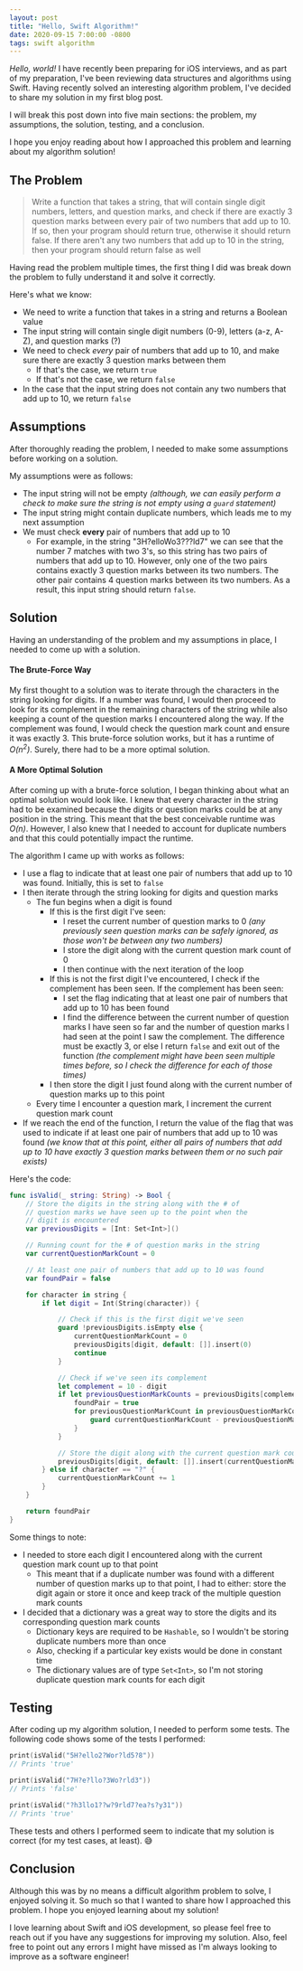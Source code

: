 ```yaml
---
layout: post
title: "Hello, Swift Algorithm!"
date: 2020-09-15 7:00:00 -0800
tags: swift algorithm
---
```


*Hello, world!* I have recently been preparing for iOS interviews, and as part of my preparation, I've been reviewing data structures and algorithms using Swift. Having recently solved an interesting algorithm problem, I've decided to share my solution in my first blog post.

I will break this post down into five main sections: the problem, my assumptions, the solution, testing, and a conclusion.

I hope you enjoy reading about how I approached this problem and learning about my algorithm solution!

## The Problem
> Write a function that takes a string, that will contain single digit numbers,
 letters, and question marks, and check if there are exactly 3 question marks between every
 pair of two numbers that add up to 10. If so, then your program should return true,
 otherwise it should return false. If there aren't any two numbers that add up to 10 in the string,
 then your program should return false as well

Having read the problem multiple times, the first thing I did was break down the problem to fully understand it and solve it correctly.

Here's what we know:
* We need to write a function that takes in a string and returns a Boolean value
* The input string will contain single digit numbers (0-9), letters (a-z, A-Z), and question marks (?)
* We need to check *every* pair of numbers that add up to 10, and make sure there are exactly 3 question marks between them
  * If that's the case, we return `true`
  * If that's not the case, we return `false`
* In the case that the input string does not contain any two numbers that add up to 10, we return `false`

## Assumptions
After thoroughly reading the problem, I needed to make some assumptions before working on a solution.

My assumptions were as follows:
* The input string will not be empty *(although, we can easily perform a check to make sure the string is not empty using a `guard` statement)*
* The input string might contain duplicate numbers, which leads me to my next assumption
* We must check **every** pair of numbers that add up to 10
  * For example, in the string "3H?elloWo3???ld7" we can see that the number 7 matches with two 3's, so this string has two pairs of numbers that add up to 10. However, only one of the two pairs contains exactly 3 question marks between its two numbers. The other pair contains 4 question marks between its two numbers. As a result, this input string should return `false`.

## Solution
Having an understanding of the problem and my assumptions in place, I needed to come up with a solution.

#### The Brute-Force Way
My first thought to a solution was to iterate through the characters in the string looking for digits. If a number was found, I would then proceed to look for its complement in the remaining characters of the string while also keeping a count of the question marks I encountered along the way. If the complement was found, I would check the question mark count and ensure it was exactly 3. This brute-force solution works, but it has a runtime of *O(n<sup>2</sup>)*. Surely, there had to be a more optimal solution.

#### A More Optimal Solution
After coming up with a brute-force solution, I began thinking about what an optimal solution would look like. I knew that every character in the string had to be examined because the digits or question marks could be at any position in the string. This meant that the best conceivable runtime was *O(n)*. However, I also knew that I needed to account for duplicate numbers and that this could potentially impact the runtime.

The algorithm I came up with works as follows:
* I use a flag to indicate that at least one pair of numbers that add up to 10 was found. Initially, this is set to `false`
* I then iterate through the string looking for digits and question marks
  * The fun begins when a digit is found
    * If this is the first digit I've seen:
      * I reset the current number of question marks to 0 *(any previously seen question marks can be safely ignored, as those won't be between any two numbers)*
      * I store the digit along with the current question mark count of 0
      * I then continue with the next iteration of the loop
    * If this is not the first digit I've encountered, I check if the complement has been seen. If the complement has been seen:
      * I set the flag indicating that at least one pair of numbers that add up to 10 has been found
      * I find the difference between the current number of question marks I have seen so far and the number of question marks I had seen at the point I saw the complement. The difference must be exactly 3, or else I return `false` and exit out of the function *(the complement might have been seen multiple times before, so I check the difference for each of those times)*
    * I then store the digit I just found along with the current number of question marks up to this point
  * Every time I encounter a question mark, I increment the current question mark count
* If we reach the end of the function, I return the value of the flag that was used to indicate if at least one pair of numbers that add up to 10 was found *(we know that at this point, either all pairs of numbers that add up to 10 have exactly 3 question marks between them or no such pair exists)*

Here's the code:

```swift
func isValid(_ string: String) -> Bool {
    // Store the digits in the string along with the # of
    // question marks we have seen up to the point when the
    // digit is encountered
    var previousDigits = [Int: Set<Int>]()

    // Running count for the # of question marks in the string
    var currentQuestionMarkCount = 0

    // At least one pair of numbers that add up to 10 was found
    var foundPair = false

    for character in string {
        if let digit = Int(String(character)) {

            // Check if this is the first digit we've seen
            guard !previousDigits.isEmpty else {
                currentQuestionMarkCount = 0
                previousDigits[digit, default: []].insert(0)
                continue
            }

            // Check if we've seen its complement
            let complement = 10 - digit
            if let previousQuestionMarkCounts = previousDigits[complement] {
                foundPair = true
                for previousQuestionMarkCount in previousQuestionMarkCounts {
                    guard currentQuestionMarkCount - previousQuestionMarkCount == 3 else { return false }
                }
            }

            // Store the digit along with the current question mark count
            previousDigits[digit, default: []].insert(currentQuestionMarkCount)
        } else if character == "?" {
            currentQuestionMarkCount += 1
        }
    }

    return foundPair
}
```

Some things to note:
* I needed to store each digit I encountered along with the current question mark count up to that point
  * This meant that if a duplicate number was found with a different number of question marks up to that point, I had to either: store the digit again or store it once and keep track of the multiple question mark counts
* I decided that a dictionary was a great way to store the digits and its corresponding question mark counts
  * Dictionary keys are required to be `Hashable`, so I wouldn't be storing duplicate numbers more than once
  * Also, checking if a particular key exists would be done in constant time
  * The dictionary values are of type `Set<Int>`, so I'm not storing duplicate question mark counts for each digit

## Testing
After coding up my algorithm solution, I needed to perform some tests. The following code shows some of the tests I performed:

```swift
print(isValid("5H?ello2?Wor?ld5?8"))
// Prints 'true'

print(isValid("7H?e?llo?3Wo?rld3"))
// Prints 'false'

print(isValid("?h3llo1??w?9rld7?ea?s?y31"))
// Prints 'true'
```

These tests and others I performed seem to indicate that my solution is correct (for my test cases, at least). 😅

## Conclusion
Although this was by no means a difficult algorithm problem to solve, I enjoyed solving it. So much so that I wanted to share how I approached this problem. I hope you enjoyed learning about my solution!

I love learning about Swift and iOS development, so please feel free to reach out if you have any suggestions for improving my solution. Also, feel free to point out any errors I might have missed as I'm always looking to improve as a software engineer!
